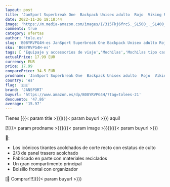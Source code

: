```yaml
---
layout: post
title: 'JanSport Superbreak One  Backpack Unisex adulto  Rojo  Viking Red   Talla única'
date: 2022-11-26 18:18:44
image: 'https://m.media-amazon.com/images/I/315Fkj6frcS._SL500_._SL400_.jpg'
comments: true
category: ofertas
author: 'tole.es'
slug: 'B08YRVPG4H-es JanSport Superbreak One Backpack Unisex adulto Rojo Viking...'
sku: 'B08YRVPG4H-es'
tags: [ 'Equipaje y accessorios de viaje','Mochilas','Mochilas tipo casual','Moda','backpack','jansport','🇪🇸', ]
actualPrice: 17.99 EUR
currency: EUR
price: 17.99
comparePrice: 34.5 EUR
prodname: 'JanSport Superbreak One  Backpack Unisex adulto  Rojo  Viking Red   Talla única'
country: 'es'
flag: '🇪🇸'
brand: 'JANSPORT'
buyurl: 'https://www.amazon.es/dp/B08YRVPG4H/?tag=tolees-21'
descuento: '47.86'
average: '15.97'
---
```


Tienes [{{< param title >}}]({{< param buyurl >}}) aqui!

[![{{< param prodname >}}]({{< param image >}})]({{< param buyurl >}})

🔎:

- Los icónicos tirantes acolchados de corte recto con estatus de culto
- 2/3 de panel trasero acolchado
- Fabricado en parte con materiales reciclados
- Un gran compartimento principal
- Bolsillo frontal con organizador

[🛒 Comprar!!!]({{< param buyurl >}})
